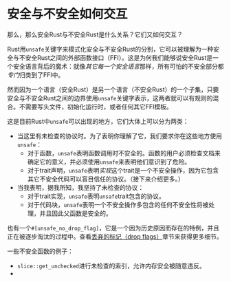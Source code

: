 # 安全与不安全如何交互

那么，那么安全Rust与不安全Rust是什么关系？它们又如何交互？

Rust用`unsafe`关键字来模式化安全与不安全Rust的分别，它可以被理解为一种安全与不安全Rust之间的外部函数接口（FFI）。这是为何我们能够说安全Rust是一个安全语言背后的魔术：就像*其它每一个安全语言*那样，所有可怕的不安全部分都*专门*归类到了FFI中。

然而因为一个语言（安全Rust）是另一个语言（不安全Rust）的一个子集，只要安全与不安全Rust之间的边界使用`unsafe`关键字表示，这两者就可以有规则的混合。不需要写头文件，初始化运行时，或者任何其它FFI模板。

这是目前Rust中`unsafe`可以出现的地方，它们大体上可以分为两类：

* 当这里有未检查的协议时。为了表明你理解了它，我们要求你在这些地方使用`unsafe`：
  * 对于函数，`unsafe`表明函数调用时不安全的。函数的用户必须检查文档来确定它的意义，并必须使用`unsafe`来表明他们意识到了危险。
  * 对于trait声明，`unsafe`表明*实现*这个trait是一个不安全操作，因为它包含其它不安全代码可以盲目信任的协议。（接下来介绍更多。）
* 当我表明，据我所知，我坚持了未检查的协议：
  * 对于trait实现，`unsafe`表明`unsafe`trait包含的协议。
  * 对于代码块，`unsafe`表明一个不安全操作多包含的任何不安全性将被处理，并且因此父函数是安全的。

也有一个`#[unsafe_no_drop_flag]`，它是一个因为历史原因而存在的特例，并且正在被逐步淘汰的过程中。查看[丢弃的标记（drop flags）](https://doc.rust-lang.org/nightly/adv-book/drop-flags.html)章节来获得更多细节。

一些不安全函数的例子：

* `slice::get_unchecked`进行未检查的索引，允许内存安全被随意违反。
* 

